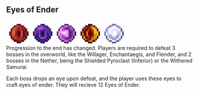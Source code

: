 ## Eyes of Ender
<div style="display: flex; align-items: center;">
    <img src="/Main/assets/willager_eye.png" alt="Example Image" width="64">
    <img src="/Main/assets/enchanter_eye.png" alt="Example Image" width="64">
    <img src="/Main/assets/lich_eye.png" alt="Example Image" width="64">
    <img src="/Main/assets/inferno_eye.png" alt="Example Image" width="64">
    <img src="/Main/assets/samurai_eye.png" alt="Example Image" width="64">
</div>
Progression to the end has changed. Players are required to defeat 3 bosses in the overworld, like the Willager, Enchantaegis, and Flender, and 2 bosses in the Nether, being the Shielded Pyroclast (Inferior) or the Withered Samurai.

Each boss drops an eye upon defeat, and the player uses these eyes to craft eyes of ender. They will recieve 12 Eyes of Ender.